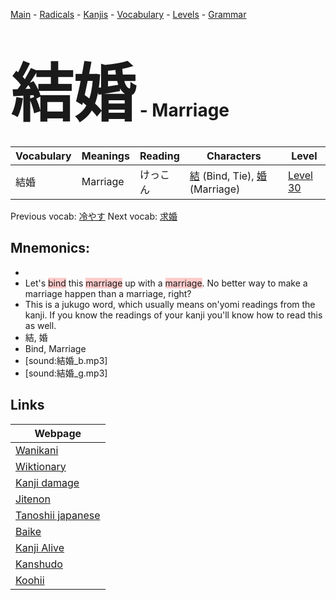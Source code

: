 <style> bigfont {font-size: 100px}</style>
[Main](../README.md) -
[Radicals](../radicals.md) -
[Kanjis](../kanjis.md) -
[Vocabulary](../vocabulary.md) -
[Levels](../levels.md) -
[Grammar](../grammar.md)
# <bigfont> 結婚</bigfont> - Marriage 

| Vocabulary | Meanings | Reading | Characters | Level |
| --- | --- | --- | --- | --- |
| 結婚 | Marriage | けっこん |  [結](../kanjis/結.md) (Bind, Tie), [婚](../kanjis/婚.md) (Marriage) | [Level 30](../levels/wk_level30.md) |

Previous vocab: [冷やす](冷やす.md) Next vocab: [求婚](求婚.md) 

## Mnemonics:

* 
* Let's <span style="background-color:#ffcccb"> bind</span> this <span style="background-color:#ffcccb"> marriage</span> up with a <span style="background-color:#ffcccb"> marriage</span>. No better way to make a marriage happen than a marriage, right?
* This is a jukugo word, which usually means on'yomi readings from the kanji. If you know the readings of your kanji you'll know how to read this as well.
* 結, 婚
* Bind, Marriage
* [sound:結婚_b.mp3]
* [sound:結婚_g.mp3]


## Links 

| Webpage |
| --- |
| [Wanikani          ](https://www.wanikani.com/kanji/結婚) |
| [Wiktionary        ](https://en.wiktionary.org/wiki/結婚) |
| [Kanji damage      ](http://www.kanjidamage.com/kanji/search?utf8=✓&q=結婚) |
| [Jitenon           ](https://jitenon.com/kanji/結婚) |
| [Tanoshii japanese ](https://www.tanoshiijapanese.com/dictionary/kanji.cfm?k=結婚) |
| [Baike             ](https://baike.baidu.com/item/結婚) |
| [Kanji Alive       ](https://app.kanjialive.com/結婚) |
| [Kanshudo          ](https://www.kanshudo.com/searchmn?q=結婚) |
| [Koohii            ](https://kanji.koohii.com/study/kanji/結婚) |
